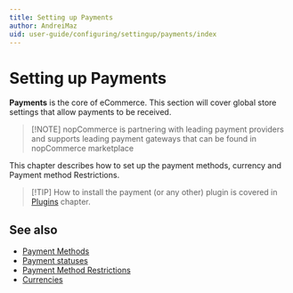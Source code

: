 ```yaml
---
title: Setting up Payments
author: AndreiMaz
uid: user-guide/configuring/settingup/payments/index
---
```


# Setting up Payments

**Payments** is the core of eCommerce. This section will cover global store settings that allow payments to be received.

> [!NOTE] nopCommerce is partnering with leading payment providers and supports leading payment gateways that can be found in nopCommerce marketplace

This chapter describes how to set up the payment methods, currency and Payment method Restrictions.

> [!TIP] How to install the payment (or any other) plugin is covered in [Plugins](xref:en-US/user-guide/configuring/system/plugins) chapter.

## See also

- [Payment Methods](xref:en-US/user-guide/configuring/settingup/payments/payment-methods)
- [Payment statuses](xref:en-US/user-guide/configuring/settingup/payments/payment-statuses)
- [Payment Method Restrictions](xref:en-US/user-guide/configuring/settingup/payments/payment-method-restrictions)
- [Currencies](xref:en-US/user-guide/configuring/settingup/payments/currencies)